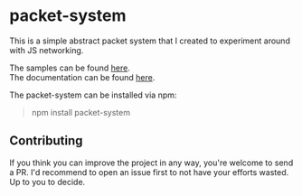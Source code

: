 # packet-system
This is a simple abstract packet system that I created to experiment around with JS networking.

The samples can be found [here](https://github.com/yousef-essa/packet-system-sample).  
The documentation can be found [here](https://github.com/yousef-essa/packet-system/wiki).

The packet-system can be installed via npm:
> npm install packet-system

## Contributing
If you think you can improve the project in any way, you're welcome to send a PR. I'd recommend to open an issue first to not have your efforts wasted. Up to you to decide. 
